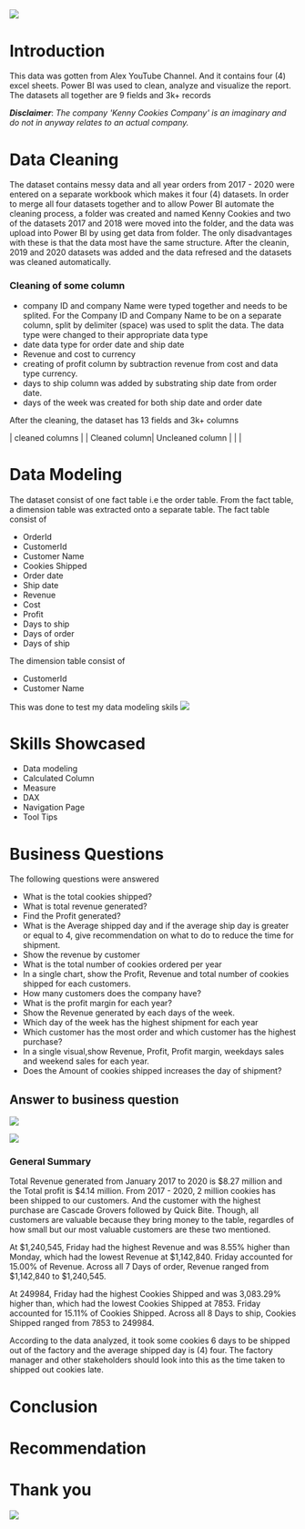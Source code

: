 
![](HomePage.JPG)
-----



# Introduction
This data was gotten from Alex YouTube Channel. And it contains four (4) excel sheets. Power BI was used to clean, analyze and visualize the report. The datasets all together are 9 fields and 3k+ records 

***Disclaimer***: *The company 'Kenny Cookies Company' is an imaginary and do not in anyway relates to an actual company.*

# Data Cleaning 
The dataset contains messy data and all year orders from 2017 - 2020 were entered on a separate workbook which makes it four (4) datasets. In order to merge all four datasets together and to allow Power BI automate the cleaning process, a folder was created and named Kenny Cookies and two of the datasets 2017 and 2018 were moved into the folder, and the data was upload into Power BI by using get data from folder. The only disadvantages with these is that the data most have the same structure. After the cleanin, 2019 and 2020 datasets was added and the data refresed and the datasets was cleaned automatically. 

### Cleaning of some column
- company ID and company Name were typed together and needs to be splited. For the Company ID and Company Name to be on a separate column, split by delimiter (space) was used to split the data. The data type were changed to their appropriate data type
- date data type for order date and ship date
- Revenue and cost to currency 
- creating of profit column by subtraction revenue from cost and data type currency. 
- days to ship column was added by substrating ship date from order date.
- days of the week was created for both ship date and order date

After the cleaning, the dataset has 13 fields and 3k+ columns

| cleaned columns | 
| Cleaned column| Uncleaned column 
| | |

# Data Modeling 
The dataset consist of one fact table i.e the order table. From the fact table, a dimension table was extracted onto a separate table. 
The fact table consist of 
- OrderId
- CustomerId
- Customer Name 
- Cookies Shipped 
- Order date
- Ship date 
- Revenue
- Cost 
- Profit
- Days to ship
- Days of order 
- Days of ship

The dimension table consist of 
- CustomerId
- Customer Name 

This was done to test my data modeling skils
![](datamodelling.JPG)

# Skills Showcased
- Data modeling
- Calculated Column 
- Measure
- DAX
- Navigation Page 
- Tool Tips 

# Business Questions
The following questions were answered 
- What is the total cookies shipped? 
- What is total revenue generated?
- Find the Profit generated?
- What is the Average shipped day and if the average ship day is greater or equal to 4, give recommendation on what to do to reduce the time for shipment. 
- Show the revenue by customer 
- What is the total number of cookies ordered per year 
- In a single chart, show the Profit, Revenue and total number of cookies shipped for each customers.
- How many customers does the company have? 
- What is the profit margin for each year? 
- Show the Revenue generated by each days of the week.
- Which day of the week has the highest shipment for each year 
- Which customer has the most order and which customer has the highest purchase?
- In a single visual,show Revenue, Profit, Profit margin, weekdays sales and weekend sales for each year.
- Does the Amount of cookies shipped increases the day of shipment?

## Answer to business question
![](dashboard.JPG)

![](performance.JPG)

### General Summary
Total Revenue generated from January 2017 to 2020 is $8.27 million and the Total profit is $4.14 million. From 2017 - 2020, 2 million cookies has been shipped to our customers. And the customer with the highest purchase are Cascade Grovers followed by Quick Bite. Though, all customers are valuable because they bring money to the table, regardles of how small but our most valuable customers are these two mentioned. 

At $1,240,545, Friday had the highest Revenue and was 8.55% higher than Monday, which had the lowest Revenue at $1,142,840.﻿﻿ ﻿﻿Friday accounted for 15.00% of Revenue.﻿﻿ ﻿﻿Across all 7 Days of order, Revenue ranged from $1,142,840 to $1,240,545.﻿﻿

At 249984, Friday had the highest Cookies Shipped and was 3,083.29% higher than, which had the lowest Cookies Shipped at 7853.﻿﻿ ﻿﻿Friday accounted for 15.11% of Cookies Shipped.﻿﻿ ﻿﻿Across all 8 Days to ship, Cookies Shipped ranged from 7853 to 249984.

According to the data analyzed, it took some cookies 6 days to be shipped out of the factory and the average shipped day is (4) four. The factory manager and other stakeholders should look into this as the time taken to shipped out cookies late. 
# Conclusion 


# Recommendation

# Thank you

![](thank-you-2.gif)


